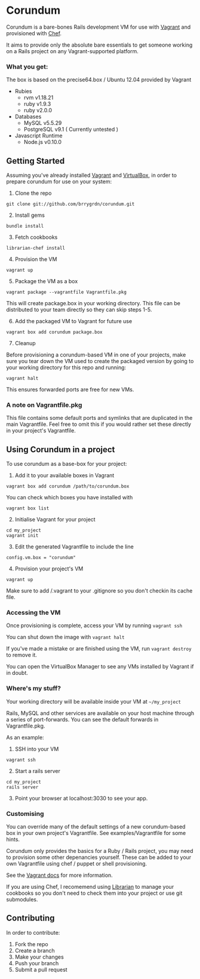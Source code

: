 # Corundum

Corundum is a bare-bones Rails development VM for use with [Vagrant](http://vagrantup.com) and provisioned with [Chef](http://docs-v1.vagrantup.com/v1/docs/provisioners/chef_solo.html).

It aims to provide only the absolute bare essentials to get someone working on a Rails project on any Vagrant-supported platform.

### What you get:

The box is based on the precise64.box / Ubuntu 12.04 provided by Vagrant

- Rubies
  - rvm v1.18.21
  - ruby v1.9.3
  - ruby v2.0.0
- Databases
  - MySQL v5.5.29
  - PostgreSQL v9.1 ( Currently untested )
- Javascript Runtime
  - Node.js v0.10.0

## Getting Started

Assuming you've already installed [Vagrant](http://downloads.vagrantup.com)
and [VirtualBox](https://www.virtualbox.org/wiki/Downloads),
in order to prepare corundum for use on your system:

1. Clone the repo

  ```
  git clone git://github.com/brrygrdn/corundum.git
  ```

2. Install gems

  ```
  bundle install
  ```

3. Fetch cookbooks

  ```
  librarian-chef install
  ```

4. Provision the VM

  ```
  vagrant up
  ```

5. Package the VM as a box

  ```
  vagrant package --vagrantfile Vagrantfile.pkg
  ```

  This will create package.box in your working directory. This file can be distributed to your team directly
  so they can skip steps 1-5.

6. Add the packaged VM to Vagrant for future use

  ```
  vagrant box add corundum package.box
  ```

7. Cleanup

  Before provisioning a corundum-based VM in one of your projects, make sure you tear down the VM used
  to create the packaged version by going to your working directory for this repo and running:

  ```
  vagrant halt
  ```

  This ensures forwarded ports are free for new VMs.

### A note on Vagrantfile.pkg

This file contains some default ports and symlinks that are duplicated in the main Vagrantfile.
Feel free to omit this if you would rather set these directly in your project's Vagrantfile.

## Using Corundum in a project

To use corundum as a base-box for your project:

1. Add it to your available boxes in Vagrant

  ```
  vagrant box add corundum /path/to/corundum.box
  ```

  You can check which boxes you have installed with

  ```
  vagrant box list
  ```

2. Initialise Vagrant for your project

  ```
  cd my_project
  vagrant init
  ```

3. Edit the generated Vagrantfile to include the line

  ```
  config.vm.box = "corundum"
  ```

4. Provision your project's VM

  ```
  vagrant up
  ```

Make sure to add /.vagrant to your .gitignore so you don't checkin its cache file.

### Accessing the VM

Once provisioning is complete, access your VM by running ```vagrant ssh```

You can shut down the image with ```vagrant halt```

If you've made a mistake or are finished using the VM, run ```vagrant destroy``` to remove it.

You can open the VirtualBox Manager to see any VMs installed by Vagrant if in doubt.

### Where's my stuff?

Your working directory will be available inside your VM at ```~/my_project```

Rails, MySQL and other services are available on your host machine through a series of port-forwards.
You can see the default forwards in Vagrantfile.pkg.

As an example:

1. SSH into your VM

  ```
  vagrant ssh
  ```

2. Start a rails server

  ```
  cd my_project
  rails server
  ```

3. Point your browser at localhost:3030 to see your app.

### Customising

You can override many of the default settings of a new corundum-based box in your own project's Vagrantfile.
See examples/Vagrantfile for some hints.

Corundum only provides the basics for a Ruby / Rails project, you may need to provision some other depenancies yourself.
These can be added to your own Vagrantfile using chef / puppet or shell provisioning.

See the [Vagrant docs](http://docs-v1.vagrantup.com/v1/docs/provisioners.html) for more information.

If you are using Chef, I recomemend using [Librarian](https://github.com/applicationsonline/librarian)
to manage your cookbooks so you don't need to check them into your project or use git submodules.

## Contributing

In order to contribute:

1. Fork the repo
2. Create a branch
3. Make your changes
4. Push your branch
5. Submit a pull request
